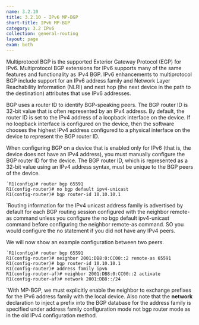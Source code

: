 ```yaml
---
name: 3.2.10
title: 3.2.10 - IPv6 MP-BGP
short-title: IPv6 MP-BGP
category: 3.2 IPv6
collection: general-routing
layout: page
exam: both
---
```

Multiprotocol BGP is the supported Exterior Gateway Protocol (EGP) for IPv6. Multiprotocol BGP extensions for IPv6 supports many of the same features and functionality as IPv4 BGP. IPv6 enhancements to multiprotocol BGP include support for an IPv6 address family and Network Layer Reachability Information (NLRI) and next hop (the next device in the path to the destination) attributes that use IPv6 addresses.

BGP uses a router ID to identify BGP-speaking peers. The BGP router ID is 32-bit value that is often represented by an IPv4 address. By default, the router ID is set to the IPv4 address of a loopback interface on the device. If no loopback interface is configured on the device, then the software chooses the highest IPv4 address configured to a physical interface on the device to represent the BGP router ID.

When configuring BGP on a device that is enabled only for IPv6 (that is, the device does not have an IPv4 address), you must manually configure the BGP router ID for the device. The BGP router ID, which is represented as a 32-bit value using an IPv4 address syntax, must be unique to the BGP peers of the device.
```
`R1(config)# router bgp 65591
R1(config-router)# no bgp default ipv4-unicast
R1(config-router)# bgp router-id 10.10.10.1
```
`Routing information for the IPv4 unicast address family is advertised by default for each BGP routing session configured with the neighbor remote-as command unless you configure the no bgp default ipv4-unicast command before configuring the neighbor remote-as command. SO you would configure the no statement if you did not have any IPv4 peers.

We will now show an example configuration between two peers.
```
`R1(config)# router bgp 65591
R1(config-router)# neighbor 2001:DB8:0:CC00::2 remote-as 65591
R1(config-router)# bgp router-id 10.10.10.1
R1(config-router)# address family ipv6
R1(config-router-af)# neighbor 2001:DB8:0:CC00::2 activate
R1(config-router-af)# network 2001:DB8::/24
```
`With MP-BGP, we must explicitly enable the neighbor to exchange prefixes for the IPv6 address family with the local device. Also note that the **network** declaration to inject a prefix into the BGP database for the address family is specified under address family configuration mode not bgp router mode as in the old IPv4 configuration method.
